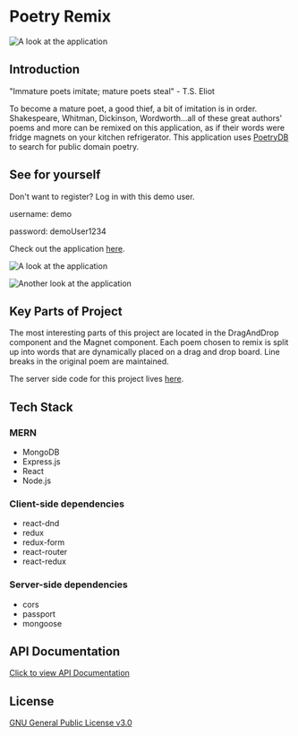 # Poetry Remix
![A look at the application](https://user-images.githubusercontent.com/39100656/45902107-42e95000-bd9a-11e8-99e7-6a84edea6e1d.gif)


## Introduction
"Immature poets imitate; mature poets steal" - T.S. Eliot</p><p className="spaced centered"> To become a mature poet, a good thief, a bit of imitation is in order. 
 Shakespeare, Whitman, Dickinson, Wordworth...all of these great authors' poems and more can be remixed on this application, as if their words were fridge magnets on your kitchen refrigerator. 
 This application uses [PoetryDB](https://github.com/thundercomb/poetrydb) to search for public domain poetry.

## See for yourself

Don't want to register? 
Log in with this demo user.

username: demo

password: demoUser1234

Check out the application [here](https://poetry-remix-client.herokuapp.com/).

![A look at the application](https://user-images.githubusercontent.com/39100656/45892094-04449d00-bd7c-11e8-9e56-2a5b75898f10.PNG)

![Another look at the application](https://user-images.githubusercontent.com/39100656/45898630-5ba03880-bd8f-11e8-84ed-45ac59e27209.PNG)

## Key Parts of Project
The most interesting parts of this project are located in the DragAndDrop component and the Magnet component. Each poem chosen to remix is split up into words that are dynamically placed on a drag and drop board. Line breaks in the original poem are maintained.

The server side code for this project lives [here](https://github.com/burkeKoontz/poetry-remix-server).

## Tech Stack

### MERN
* MongoDB
* Express.js
* React
* Node.js

### Client-side dependencies
* react-dnd
* redux
* redux-form
* react-router
* react-redux

### Server-side dependencies
* cors
* passport
* mongoose

## API Documentation

[Click to view API Documentation](https://documenter.getpostman.com/view/4934035/Rzfdoq1A)



## License
[GNU General Public License v3.0](https://choosealicense.com/licenses/gpl-3.0/)
